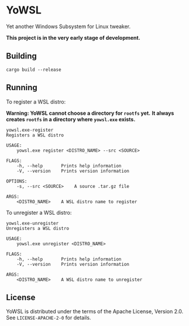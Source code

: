 # YoWSL

Yet another Windows Subsystem for Linux tweaker.

**This project is in the very early stage of development.**

## Building

```
cargo build --release
```

## Running

To register a WSL distro:

**Warning: YoWSL cannot choose a directory for `rootfs` yet.**
**It always creates `rootfs` in a directory where `yowsl.exe` exists.**

```
yowsl.exe-register
Registers a WSL distro

USAGE:
    yowsl.exe register <DISTRO_NAME> --src <SOURCE>

FLAGS:
    -h, --help       Prints help information
    -V, --version    Prints version information

OPTIONS:
    -s, --src <SOURCE>    A source .tar.gz file

ARGS:
    <DISTRO_NAME>    A WSL distro name to register
```

To unregister a WSL distro:

```
yowsl.exe-unregister
Unregisters a WSL distro

USAGE:
    yowsl.exe unregister <DISTRO_NAME>

FLAGS:
    -h, --help       Prints help information
    -V, --version    Prints version information

ARGS:
    <DISTRO_NAME>    A WSL distro name to unregister
```

## License

YoWSL is distributed under the terms of the Apache License, Version 2.0.
See `LICENSE-APACHE-2-0` for details.

